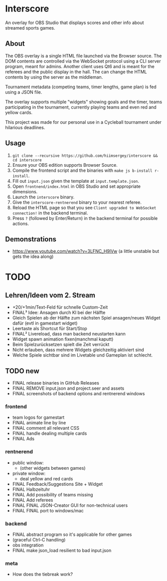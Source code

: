 # Interscore
An overlay for OBS Studio that displays scores and other info about streamed sports games.

## About
The OBS overlay is a single HTML file launched via the Browser source.
The DOM contents are controlled via the WebSocket protocol using a CLI server program, meant for admins.
Another client uses Qt6 and is meant for the referees and the public display in the hall. The can change the HTML contents by using the server as the middleman.

Tournament metadata (competing teams, timer lengths, game plan) is fed using a JSON file.

The overlay supports multiple "widgets" showing goals and the timer, teams participating in the tournament, currently playing teams and even red and yellow cards.

This project was made for our personal use in a Cycleball tournament under hilarious deadlines.

## Usage
1. `git clone --recursive https://github.com/hiimsergey/interscore && cd interscore`
2. Ensure your OBS edition supports Browser Source.
3. Compile the frontend script and the binaries with `make js b-install r-install`.
4. Fill out `input.json` given the template at `input.template.json`.
5. Open `frontnend/index.html` in OBS Studio and set appropriate dimensions.
6. Launch the `interscore` binary.
7. Give the `interscore-rentnerend` binary to your nearest referee.
8. Reload the HTML page so that you see `Client upgraded to WebSocket connection!` in the backend terminal.
9. Press `?` (followed by Enter/Return) in the backend terminal for possible actions.

## Demonstrations
- https://www.youtube.com/watch?v=3LFNC_H9lVw (a little unstable but gets the idea along)

# TODO
## Lehren/Ideen vom 2. Stream
- +20/+1min/Text-Feld für schnelle Custom-Zeit
- FINAL³ Idee: Ansagen durch KI bei der Hälfte
- Gleich Spielen ab der Hälfte zum nächsten Spiel ansagen/neues Widget dafür (evtl in gamestart widget)
- Leertaste als Shortcut für Start/Stop
- FINAL² Livereload, dass man backend neustarten kann
- Widget spawn animation fixen(manchmal kaputt)
- Beim Spielzurücksetzen spielt die Zeit verrückt
- Nicht erlauben, dass mehrere Widgets gleichzeitig aktiviert sind
- Welche Spiele sichtbar sind im Livetable und Gameplan ist schlecht.

## TODO new
- FINAL release binaries in GitHub Releases
- FINAL REMOVE input.json and project.seer and assets
- FINAL screenshots of backend options and rentnerend windows

### frontend
- team logos for gamestart
- FINAL animate line by line
- FINAL comment all relevant CSS
- FINAL handle dealing multiple cards
- FINAL Ads

### rentnerend
- public window:
	- (other widgets between games)
- private window:
	- deal yellow and red cards
- FINAL Feedback/Suggestions Site + Widget
- FINAL Halbzeituhr
- FINAL Add possibility of teams missing
- FINAL Add referees
- FINAL FINAL JSON-Creator GUI for non-technical users
- FINAL FINAL port to windows/mac

### backend
- FINAL abstract program so it's applicable for other games
- (graceful Ctrl-C handling)
- obs integration
- FINAL make json_load resilient to bad input.json

### meta
- How does the tiebreak work?
